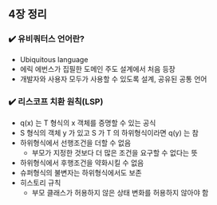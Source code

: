 ## 4장 정리

### ✔️ 유비쿼터스 언어란?

- Ubiquitous language
- 에릭 에번스가 집필한 도메인 주도 설계에서 처음 등장
- 개발자와 사용자 모두가 사용할 수 있도록 설계, 공유된 공통 언어

### ✔️ 리스코프 치환 원칙(LSP)

- q(x) 는 T 형식의 x 객체를 증명할 수 있는 공식
- S 형식의 객체 y 가 있고 S 가 T 의 하위형식이라면 q(y) 는 참
- 하위형식에서 선행조건을 더할 수 없음
    - 부모가 지정한 것보다 더 많은 조건을 요구할 수 없다는 뜻
- 하위형식에서 후행조건을 약화시킬 수 없음
- 슈퍼형식의 불변자는 하위형식에서도 보존
- 히스토리 규칙
    - 부모 클래스가 허용하지 않은 상태 변화를 허용하지 않아야 함
